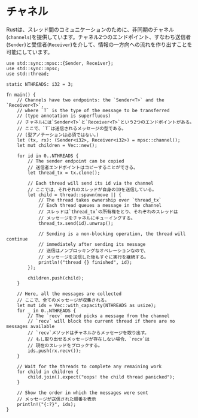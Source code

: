 <!--
# Channels
-->
# チャネル

<!--
Rust provides asynchronous `channels` for communication between threads. Channels
allow a unidirectional flow of information between two end-points: the
`Sender` and the `Receiver`.
-->
Rustは、スレッド間のコミュニケーションのために、非同期のチャネル(`channels`)を提供しています。チャネル2つのエンドポイント、すなわち送信者(`Sender`)と受信者(`Receiver`)を介して、情報の一方向への流れを作り出すことを可能にしています。

```rust,editable
use std::sync::mpsc::{Sender, Receiver};
use std::sync::mpsc;
use std::thread;

static NTHREADS: i32 = 3;

fn main() {
    // Channels have two endpoints: the `Sender<T>` and the `Receiver<T>`,
    // where `T` is the type of the message to be transferred
    // (type annotation is superfluous)
    // チャネルには`Sender<T>`と`Receiver<T>`という2つのエンドポイントがある。
    // ここで、`T`は送信されるメッセージの型である。
    // (型アノテーションは必須ではない。)
    let (tx, rx): (Sender<i32>, Receiver<i32>) = mpsc::channel();
    let mut children = Vec::new();

    for id in 0..NTHREADS {
        // The sender endpoint can be copied
        // 送信者エンドポイントはコピーすることができる。
        let thread_tx = tx.clone();

        // Each thread will send its id via the channel
        // ここでは、それぞれのスレッドが自身のIDを送信している。
        let child = thread::spawn(move || {
            // The thread takes ownership over `thread_tx`
            // Each thread queues a message in the channel
            // スレッドは`thread_tx`の所有権をとり、それぞれのスレッドは
            // メッセージをチャネルにキューイングする。
            thread_tx.send(id).unwrap();

            // Sending is a non-blocking operation, the thread will continue
            // immediately after sending its message
            // 送信はノンブロッキングなオペレーションなので、
            // メッセージを送信した後もすぐに実行を継続する。
            println!("thread {} finished", id);
        });

        children.push(child);
    }

    // Here, all the messages are collected
    // ここで、全てのメッセージが収集される。
    let mut ids = Vec::with_capacity(NTHREADS as usize);
    for _ in 0..NTHREADS {
        // The `recv` method picks a message from the channel
        // `recv` will block the current thread if there are no messages available
        // `recv`メソッドはチャネルからメッセージを取り出す。
        // もし取り出せるメッセージが存在しない場合、`recv`は
        // 現在のスレッドをブロックする。
        ids.push(rx.recv());
    }
    
    // Wait for the threads to complete any remaining work
    for child in children {
        child.join().expect("oops! the child thread panicked");
    }

    // Show the order in which the messages were sent
    // メッセージが送信された順番を表示
    println!("{:?}", ids);
}
```
